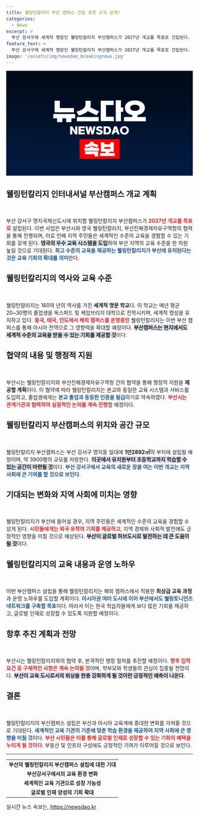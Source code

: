 ```yaml
---
title: 웰링턴칼리지 부산 캠퍼스 건립 추진 소식 공개!
categories:
  - News
excerpt: >
  부산 강서구에 세계적 명문인 웰링턴칼리지 부산캠퍼스가 2027년 개교를 목표로 건립된다. 이 협약은 글로벌 교육의 새로운 장을 열어 외국인 정주 환경을 개선하고, 부산을 아시아 교육 허브로 자리매김할 전망이다.
feature_text: >
  부산 강서구에 세계적 명문인 웰링턴칼리지 부산캠퍼스가 2027년 개교를 목표로 건립된다. 이 협약은 글로벌 교육의 새로운 장을 열어 외국인 정주 환경을 개선하고, 부산을 아시아 교육 허브로 자리매김할 전망이다.
image: '/assets/img/newsdao_breakingnews.jpg'
---
```


<p><img src="/assets/img/newsdao_breakingnews.jpg" alt="ontimetimes 속보" /></p>

<h2 data-ke-size="size26">웰링턴칼리지 인터내셔널 부산캠퍼스 개교 계획</h2>

<p data-ke-size="size16">&nbsp;</p>

<p>부산 강서구 명지국제신도시에 위치할 웰링턴칼리지 부산캠퍼스가 <b><span style="color: #ee2323;">2027년 개교를 목표로</span></b> 설립된다. 이번 사업은 부산시와 영국 웰링턴칼리지, 부산진해경제자유구역청의 협력을 통해 진행되며, 이로 인해 지역 주민들은 세계적인 수준의 교육을 경험할 수 있는 기회를 갖게 된다. <b><span style="background-color: #21538527;">영국의 우수 교육 시스템을 도입</span></b>하여 부산 지역의 교육 수준을 한 차원 높일 것으로 기대된다. <b><span style="color: #1a5490;">최고 수준의 교육을 제공하는 웰링턴칼리지가 부산에 유치된다는 것은 교육 기회의 확대를 의미</span></b>한다.</p>

<h2 data-ke-size="size26">웰링턴칼리지의 역사와 교육 수준</h2>

<p data-ke-size="size16">&nbsp;</p>

<p>웰링턴칼리지는 160여 년의 역사를 가진 <b>세계적 명문 학교</b>다. 이 학교는 매년 평균 20~30명의 졸업생을 옥스퍼드 및 케임브리지 대학으로 진학시키며, 세계적 명성을 유지하고 있다. <b><span style="color: #ee2323;">중국, 태국, 인도에서 해외 캠퍼스를 운영중인</span></b> 웰링턴칼리지는 이번 부산 캠퍼스를 통해 아시아 전역으로 그 영향력을 확대할 예정이다. <b><span style="background-color: #21538527;">부산캠퍼스는 현지에서도 세계적 수준의 교육을 받을 수 있는 기회를 제공할 것</span></b>이다.</p>

<h2 data-ke-size="size26">협약의 내용 및 행정적 지원</h2>

<p data-ke-size="size16">&nbsp;</p>

<p>부산시는 웰링턴칼리지와 부산진해경제자유구역청 간의 협약을 통해 행정적 지원을 <b>제공할 계획</b>이다. 이 협약에 따라 웰링턴칼리지는 본교와 동일한 교육 시스템과 서비스를 도입하고, 졸업생에게는 <b><span style="color: #1a5490;">본교 졸업과 동등한 인증을 발급</span></b>하기로 약속하였다. <b><span style="color: #ee2323;">부산시는 관계기관과 협력하여 실질적인 논의를 계속 진행</span></b>할 예정이다.</p>

<h2 data-ke-size="size26">웰링턴칼리지 부산캠퍼스의 위치와 공간 규모</h2>

<p data-ke-size="size16">&nbsp;</p>

<p>웰링턴칼리지 부산캠퍼스는 부산 강서구 명지동 일대에 <b>1만2892㎡</b>의 부지에 설립될 예정이며, 약 3900평의 규모를 자랑한다. <b><span style="background-color: #21538527;">이곳에서 유치원부터 초등학교까지 학습할 수 있는 공간이 마련될 것</span></b>이다. <b><span style="color: #1a5490;">부산 강서구에서 교육의 새로운 장을 여는 이번 개교는 지역 사회에 큰 기여를 할 것으로 보인다</span></b>.</p>

<h2 data-ke-size="size26">기대되는 변화와 지역 사회에 미치는 영향</h2>

<p data-ke-size="size16">&nbsp;</p>

<p>웰링턴칼리지가 부산에 들어설 경우, 지역 주민들은 세계적인 수준의 교육을 경험할 수 있게 된다. <b><span style="color: #ee2323;">시민들에게는 외국 유학의 기회를 제공하고</span></b>, 지역 경제와 사회적 발전에도 긍정적인 영향을 미칠 것으로 예상된다. <b><span style="background-color: #21538527;">부산이 글로벌 허브도시로 발전하는 데 큰 도움이 될 것</span></b>이다.</p>

<h2 data-ke-size="size26">웰링턴칼리지의 교육 내용과 운영 노하우</h2>

<p data-ke-size="size16">&nbsp;</p>

<p>이번 부산캠퍼스 설립을 통해 웰링턴칼리지는 해외 캠퍼스에서 적용한 <b>최상급 교육 과정</b>과 운영 노하우를 도입할 계획이다. <b><span style="color: #1a5490;">아시아권 여러 도시에 이어 부산에서도 웰링토니언즈 네트워크를 구축할 목표</span></b>이다. 따라서 이는 한국 학습자들에게 보다 많은 기회를 제공하고, 글로벌 인재로 성장할 수 있도록 지원할 예정이다.</p>

<h2 data-ke-size="size26">항후 추진 계획과 전망</h2>

<p data-ke-size="size16">&nbsp;</p>

<p>부산시는 웰링턴칼리지와의 협약 후, 본격적인 행정 절차를 추진할 예정이다. <b><span style="color: #ee2323;">향후 입학 요건 등 구체적인 사항은 계속 논의될 것</span></b>이며, 학부모와 학생들의 관심이 집중될 전망이다. <b><span style="background-color: #21538527;">부산이 교육 도시로서의 위상을 한층 강화하게 될 것이란 긍정적인 예측이 나온다</span></b>.</p>

<h2 data-ke-size="size26">결론</h2>

<p data-ke-size="size16">&nbsp;</p>

<p>웰링턴칼리지의 부산캠퍼스 설립은 부산과 아시아 교육계에 중대한 변화를 가져올 것으로 기대된다. <b><span style="color: #1a5490;">세계적인 교육 기관의 기준에 맞춘 학습 환경을 제공하여 지역 사회에 큰 영향을 미칠 것</span></b>이다. <b><span style="color: #ee2323;">부산 시민들은 이를 통해 글로벌 인재로 성장할 수 있는 기회의 혜택을 누리게 될 것이다</span></b>. 부동산 및 인프라 구성에도 긍정적인 기여가 이루어질 것으로 보인다. </p>

<hr>

<table style="width: 100%; border-collapse: collapse;">
<tr>
<td style="text-align: center; height: 17px;"><b>부산의 웰링턴칼리지 부산캠퍼스 설립에 대한 기대</b></td>
</tr>
<tr>
<td style="text-align: center; height: 17px;"><b>부산강서구에서의 교육 환경 변화</b></td>
</tr>
<tr>
<td style="text-align: center; height: 17px;"><b>세계적인 교육 기관으로 성장 가능성</b></td>
</tr>
<tr>
<td style="text-align: center; height: 17px;"><b>글로벌 인재 양성의 기회 확대</b></td>
</tr>
</table>

<p data-ke-size="size16"></p>
실시간 뉴스 속보는, <a href="https://newsdao.kr" rel="dofollow">https://newsdao.kr</a>



